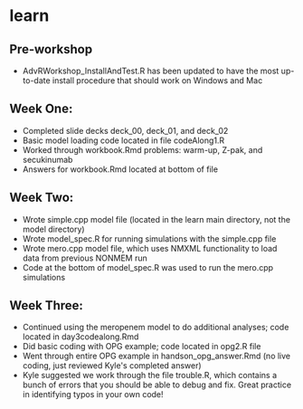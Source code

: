 # learn

## Pre-workshop
- AdvRWorkshop_InstallAndTest.R has been updated to have the most up-to-date install procedure that should work on Windows and Mac

## Week One:
- Completed slide decks deck_00, deck_01, and deck_02
- Basic model loading code located in file codeAlong1.R
- Worked through workbook.Rmd problems: warm-up, Z-pak, and secukinumab
- Answers for workbook.Rmd located at bottom of file

## Week Two:
- Wrote simple.cpp model file (located in the learn main directory, not the model directory)
- Wrote model_spec.R for running simulations with the simple.cpp file
- Wrote mero.cpp model file, which uses NMXML functionality to load data from previous NONMEM run
- Code at the bottom of model_spec.R was used to run the mero.cpp simulations

## Week Three:
- Continued using the meropenem model to do additional analyses; code located in day3codealong.Rmd
- Did basic coding with OPG example; code located in opg2.R file
- Went through entire OPG example in handson_opg_answer.Rmd (no live coding, just reviewed Kyle's completed answer)
- Kyle suggested we work through the file trouble.R, which contains a bunch of errors that you should be able to debug and fix. Great practice in identifying typos in your own code!